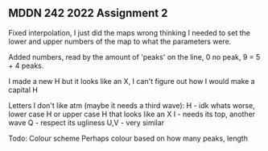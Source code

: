 ## MDDN 242 2022 Assignment 2

Fixed interpolation, I just did the maps wrong thinking I needed to set the lower and upper numbers of the map to what the parameters were.

Added numbers, read by the amount of 'peaks' on the line, 0 no peak, 9 = 5 + 4 peaks.

I made a new H but it looks like an X, I can't figure out how I would make a capital H


Letters I don't like atm (maybe it needs a third wave):
H - idk whats worse, lower case H or upper case H that looks like an X
I - needs its top, another wave
Q - respect its ugliness
U,V - very similar

Todo:
Colour scheme
Perhaps colour based on how many peaks, length
